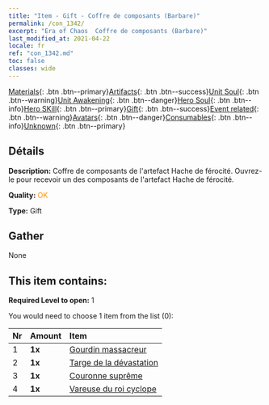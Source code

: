 ```yaml
---
title: "Item - Gift - Coffre de composants (Barbare)"
permalink: /con_1342/
excerpt: "Era of Chaos  Coffre de composants (Barbare)"
last_modified_at: 2021-04-22
locale: fr
ref: "con_1342.md"
toc: false
classes: wide
---
```

 [Materials](/ItemsFR/){: .btn .btn--primary}[Artifacts](/ItemsFR/Artifacts/){: .btn .btn--success}[Unit Soul](/ItemsFR/UnitSoul/){: .btn .btn--warning}[Unit Awakening](/ItemsFR/UnitAwakening/){: .btn .btn--danger}[Hero Soul](/ItemsFR/HeroSoul/){: .btn .btn--info}[Hero SKill](/ItemsFR/HeroSkill/){: .btn .btn--primary}[Gift](/ItemsFR/Gift/){: .btn .btn--success}[Event related](/ItemsFR/Events/){: .btn .btn--warning}[Avatars](/ItemsFR/Avatars/){: .btn .btn--danger}[Consumables](/ItemsFR/Consumables/){: .btn .btn--info}[Unknown](/ItemsFR/Unknown/){: .btn .btn--primary}

## Détails
 **Description:** Coffre de composants de l'artefact Hache de férocité. Ouvrez-le pour recevoir un des composants de l'artefact Hache de férocité.

 **Quality:** <span style="color: #FF8C00">OK</span>

 **Type:** Gift

## Gather

  None

## This item contains:

 **Required Level to open:** 1

 You would need to choose 1 item from the list (0):

  | Nr | Amount |     Item    |
  |:---|:-------|:------------|
  | 1 |  **1x** | [Gourdin massacreur](/fr/Items/art_125/) |  | 
  | 2 |  **1x** | [Targe de la dévastation](/fr/Items/art_126/) |  | 
  | 3 |  **1x** | [Couronne suprême](/fr/Items/art_127/) |  | 
  | 4 |  **1x** | [Vareuse du roi cyclope](/fr/Items/art_128/) |  | 
